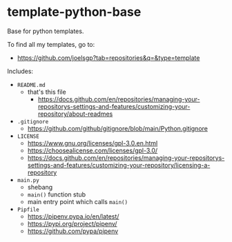 # template-python-base
Base for python templates.

To find all my templates, go to:
- https://github.com/joelsgp?tab=repositories&q=&type=template

Includes:
- `README.md`
  - that's this file
    - https://docs.github.com/en/repositories/managing-your-repositorys-settings-and-features/customizing-your-repository/about-readmes
- `.gitignore`
    - https://github.com/github/gitignore/blob/main/Python.gitignore
- `LICENSE`
    - https://www.gnu.org/licenses/gpl-3.0.en.html
    - https://choosealicense.com/licenses/gpl-3.0/
    - https://docs.github.com/en/repositories/managing-your-repositorys-settings-and-features/customizing-your-repository/licensing-a-repository
- `main.py`
  - shebang
  - `main()` function stub
  - main entry point which calls `main()`
- `Pipfile`
  - https://pipenv.pypa.io/en/latest/
  - https://pypi.org/project/pipenv/
  - https://github.com/pypa/pipenv
